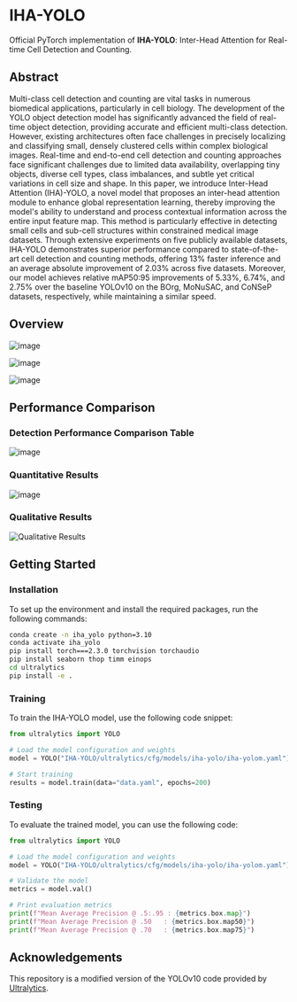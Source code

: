 # IHA-YOLO

Official PyTorch implementation of **IHA-YOLO**: Inter-Head Attention for Real-time Cell Detection and Counting.

## Abstract

Multi-class cell detection and counting are vital tasks in numerous biomedical applications, particularly in cell biology. The development of the YOLO object detection model has significantly advanced the field of real-time object detection, providing accurate and efficient multi-class detection. However, existing architectures often face challenges in precisely localizing and classifying small, densely clustered cells within complex biological images. Real-time and end-to-end cell detection and counting approaches face significant challenges due to limited data availability, overlapping tiny objects, diverse cell types, class imbalances, and subtle yet critical variations in cell size and shape. In this paper, we introduce Inter-Head Attention (IHA)-YOLO, a novel model that proposes an inter-head attention module to enhance global representation learning, thereby improving the model's ability to understand and process contextual information across the entire input feature map. This method is particularly effective in detecting small cells and sub-cell structures within constrained medical image datasets. Through extensive experiments on five publicly available datasets, IHA-YOLO demonstrates superior performance compared to state-of-the-art cell detection and counting methods, offering 13\% faster inference and an average absolute improvement of 2.03%  across five datasets.  Moreover, our model achieves relative mAP50:95 improvements of 5.33%,  6.74%, and 2.75% over the baseline YOLOv10 on the BOrg, MoNuSAC, and CoNSeP datasets, respectively, while maintaining a similar speed.

## Overview
![image](https://github.com/user-attachments/assets/a24c9230-f09a-4768-b32a-bb7e45a35936)

![image](https://github.com/user-attachments/assets/cb6f9f8b-a45e-4114-8cd3-ae10f41c8fe6)

![image](https://github.com/user-attachments/assets/22338e27-f653-40a4-83fb-d9be010f987e)


## Performance Comparison

### Detection Performance Comparison Table
![image](https://github.com/user-attachments/assets/4f53c577-1a20-4c10-bbb3-482e3497d4f9)

### Quantitative Results

![image](https://github.com/user-attachments/assets/03f622f4-8288-42a1-9ec2-54640809d6e3)


### Qualitative Results

![Qualitative Results](https://github.com/user-attachments/assets/890890f2-4f69-452e-9e0d-8e117bd13902)

## Getting Started

### Installation

To set up the environment and install the required packages, run the following commands:

```bash
conda create -n iha_yolo python=3.10
conda activate iha_yolo
pip install torch===2.3.0 torchvision torchaudio
pip install seaborn thop timm einops
cd ultralytics
pip install -e .
```

### Training

To train the IHA-YOLO model, use the following code snippet:

```python
from ultralytics import YOLO

# Load the model configuration and weights
model = YOLO("IHA-YOLO/ultralytics/cfg/models/iha-yolo/iha-yolom.yaml").load("yolov10m.pt")

# Start training
results = model.train(data="data.yaml", epochs=200)
```

### Testing

To evaluate the trained model, you can use the following code:

```python
from ultralytics import YOLO

# Load the model configuration and weights
model = YOLO("IHA-YOLO/ultralytics/cfg/models/iha-yolo/iha-yolom.yaml").load("yolov10m.pt")

# Validate the model
metrics = model.val()

# Print evaluation metrics
print(f"Mean Average Precision @ .5:.95 : {metrics.box.map}")
print(f"Mean Average Precision @ .50   : {metrics.box.map50}")
print(f"Mean Average Precision @ .70   : {metrics.box.map75}")
```


## Acknowledgements

This repository is a modified version of the YOLOv10 code provided by [Ultralytics](https://github.com/ultralytics/ultralytics).
```
